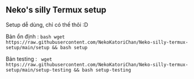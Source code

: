 ## Neko's silly Termux setup

Setup dễ dùng, chỉ có thế thôi :D

Bản ổn định :
``bash
wget https://raw.githubusercontent.com/NekoKatoriChan/Neko-silly-termux-setup/main/setup && bash setup``

Bản testing :
``
wget https://raw.githubusercontent.com/NekoKatoriChan/Neko-silly-termux-setup/main/setup-testing && bash setup-testing``
